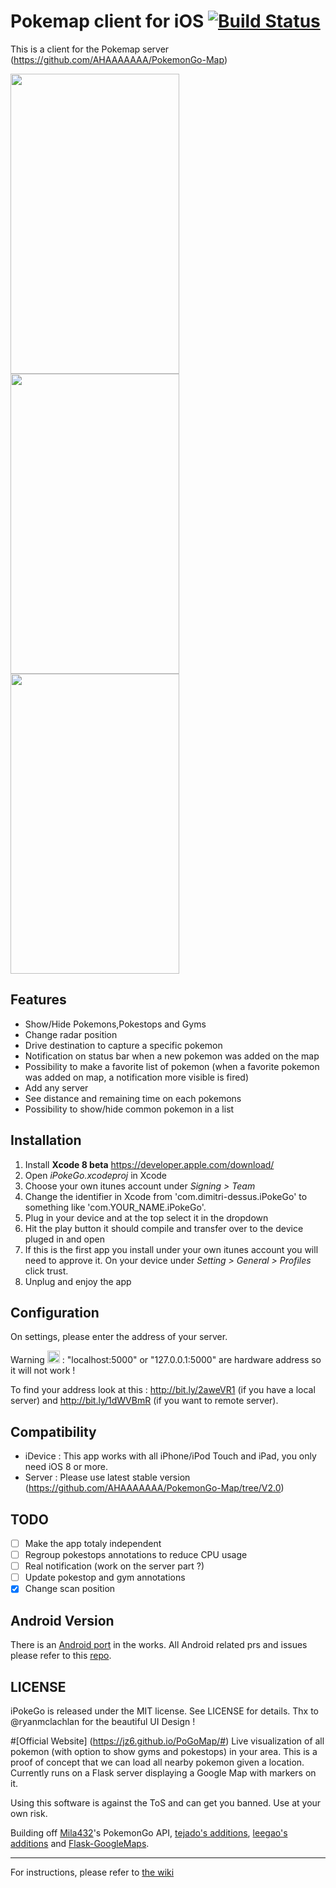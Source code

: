 
# Pokemap client for iOS [![Build Status](https://travis-ci.org/istornz/iPokeGo.svg?branch=master)](https://travis-ci.org/istornz/iPokeGo)
This is a client for the Pokemap server (https://github.com/AHAAAAAAA/PokemonGo-Map)

<img src="http://dimitridessus.fr/img/iPokeGo/screenshots/iPokeGo4.jpg" width="270" height="480"/>
<img src="http://dimitridessus.fr/img/iPokeGo/screenshots/iPokeGo6.jpg" width="270" height="480"/>
<img src="http://dimitridessus.fr/img/iPokeGo/screenshots/iPokeGo3.jpg" width="270" height="480"/>

## Features
- Show/Hide Pokemons,Pokestops and Gyms
- Change radar position
- Drive destination to capture a specific pokemon
- Notification on status bar when a new pokemon was added on the map
- Possibility to make a favorite list of pokemon (when a favorite pokemon was added on map, a notification more visible is fired)
- Add any server
- See distance and remaining time on each pokemons
- Possibility to show/hide common pokemon in a list

## Installation
1. Install **Xcode 8 beta** <https://developer.apple.com/download/>
2. Open *iPokeGo.xcodeproj* in Xcode
3. Choose your own itunes account under *Signing > Team*
4. Change the identifier in Xcode from 'com.dimitri-dessus.iPokeGo' to something like 'com.YOUR_NAME.iPokeGo'. 
5. Plug in your device and at the top select it in the dropdown
6. Hit the play button it should compile and transfer over to the device pluged in and open
7. If this is the first app you install under your own itunes account you will need to approve it. On your device under *Setting > General > Profiles* click trust.
8. Unplug and enjoy the app

## Configuration
On settings, please enter the address of your server.

Warning <img src="http://www.outsourcing-pharma.com/var/plain_site/storage/images/publications/pharmaceutical-science/outsourcing-pharma.com/clinical-development/ab-science-hit-with-fda-warning-letter-over-clinical-trials/10077458-1-eng-GB/AB-Science-hit-with-FDA-warning-letter-over-clinical-trials.png" width="20" height="20"/> : "localhost:5000" or "127.0.0.1:5000" are hardware address so it will not work !

To find your address look at this : http://bit.ly/2aweVR1 (if you have a local server) and http://bit.ly/1dWVBmR (if you want to remote server).

## Compatibility
- iDevice : This app works with all iPhone/iPod Touch and iPad, you only need iOS 8 or more.
- Server : Please use latest stable version (https://github.com/AHAAAAAAA/PokemonGo-Map/tree/V2.0)

## TODO
- [ ] Make the app totaly independent
- [ ] Regroup pokestops annotations to reduce CPU usage
- [ ] Real notification (work on the server part ?)
- [ ] Update pokestop and gym annotations
- [x] Change scan position

## Android Version
There is an [Android port](https://github.com/omkarmoghe/Pokemap) in the works. All Android related prs and issues please refer to this [repo](https://github.com/omkarmoghe/Pokemap).

## LICENSE
iPokeGo is released under the MIT license. See LICENSE for details.
Thx to @ryanmclachlan for the beautiful UI Design !

#[Official Website] (https://jz6.github.io/PoGoMap/#)
Live visualization of all pokemon (with option to show gyms and pokestops) in your area. This is a proof of concept that we can load all nearby pokemon given a location. Currently runs on a Flask server displaying a Google Map with markers on it.

Using this software is against the ToS and can get you banned. Use at your own risk.

Building off [Mila432](https://github.com/Mila432/Pokemon_Go_API)'s PokemonGo API, [tejado's additions](https://github.com/tejado/pokemongo-api-demo), [leegao's additions](https://github.com/leegao/pokemongo-api-demo/tree/simulation) and [Flask-GoogleMaps](https://github.com/rochacbruno/Flask-GoogleMaps).

---
For instructions, please refer to [the wiki](https://github.com/AHAAAAAAA/PokemonGo-Map/wiki)
